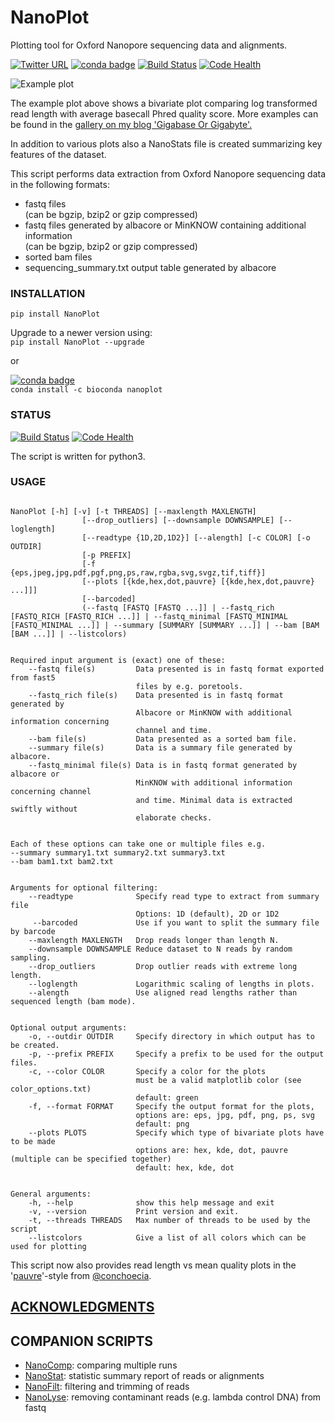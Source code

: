# NanoPlot
Plotting tool for Oxford Nanopore sequencing data and alignments.  

[![Twitter URL](https://img.shields.io/twitter/url/https/twitter.com/wouter_decoster.svg?style=social&label=Follow%20%40wouter_decoster)](https://twitter.com/wouter_decoster)
[![conda badge](https://anaconda.org/bioconda/nanoplot/badges/installer/conda.svg)](https://anaconda.org/bioconda/nanoplot)
[![Build Status](https://travis-ci.org/wdecoster/NanoPlot.svg?branch=master)](https://travis-ci.org/wdecoster/NanoPlot)
[![Code Health](https://landscape.io/github/wdecoster/NanoPlot/master/landscape.svg?style=flat)](https://landscape.io/github/wdecoster/NanoPlot/master)



![Example plot](https://github.com/wdecoster/NanoPlot/blob/master/examples/scaled_Log_Downsampled_LengthvsQualityScatterPlot_kde.png)

The example plot above shows a bivariate plot comparing log transformed read length with average basecall Phred quality score. More examples can be found in the [gallery on my blog 'Gigabase Or Gigabyte'.](https://gigabaseorgigabyte.wordpress.com/2017/06/01/example-gallery-of-nanoplot/)

In addition to various plots also a NanoStats file is created summarizing key features of the dataset.

This script performs data extraction from Oxford Nanopore sequencing data in the following formats:  
- fastq files  
(can be bgzip, bzip2 or gzip compressed)  
- fastq files generated by albacore or MinKNOW containing additional information  
(can be bgzip, bzip2 or gzip compressed)  
- sorted bam files  
- sequencing_summary.txt output table generated by albacore  

### INSTALLATION

`pip install NanoPlot`  

Upgrade to a newer version using:  
`pip install NanoPlot --upgrade`

or

[![conda badge](https://anaconda.org/bioconda/nanoplot/badges/installer/conda.svg)](https://anaconda.org/bioconda/nanoplot)   
`conda install -c bioconda nanoplot`

### STATUS
[![Build Status](https://travis-ci.org/wdecoster/NanoPlot.svg?branch=master)](https://travis-ci.org/wdecoster/NanoPlot)
[![Code Health](https://landscape.io/github/wdecoster/NanoPlot/master/landscape.svg?style=flat)](https://landscape.io/github/wdecoster/NanoPlot/master)


The script is written for python3.

### USAGE
```

NanoPlot [-h] [-v] [-t THREADS] [--maxlength MAXLENGTH]
                [--drop_outliers] [--downsample DOWNSAMPLE] [--loglength]
                [--readtype {1D,2D,1D2}] [--alength] [-c COLOR] [-o OUTDIR]
                [-p PREFIX]
                [-f {eps,jpeg,jpg,pdf,pgf,png,ps,raw,rgba,svg,svgz,tif,tiff}]
                [--plots [{kde,hex,dot,pauvre} [{kde,hex,dot,pauvre} ...]]]
                [--barcoded]
                (--fastq [FASTQ [FASTQ ...]] | --fastq_rich [FASTQ_RICH [FASTQ_RICH ...]] | --fastq_minimal [FASTQ_MINIMAL [FASTQ_MINIMAL ...]] | --summary [SUMMARY [SUMMARY ...]] | --bam [BAM [BAM ...]] | --listcolors)


Required input argument is (exact) one of these:
    --fastq file(s)         Data presented is in fastq format exported from fast5
                            files by e.g. poretools.
    --fastq_rich file(s)    Data presented is in fastq format generated by
                            Albacore or MinKNOW with additional information concerning
                            channel and time.
    --bam file(s)           Data presented as a sorted bam file.
    --summary file(s)       Data is a summary file generated by albacore.  
    --fastq_minimal file(s) Data is in fastq format generated by albacore or
                            MinKNOW with additional information concerning channel
                            and time. Minimal data is extracted swiftly without
                            elaborate checks.


Each of these options can take one or multiple files e.g.
--summary summary1.txt summary2.txt summary3.txt
--bam bam1.txt bam2.txt


Arguments for optional filtering:
    --readtype              Specify read type to extract from summary file
                            Options: 1D (default), 2D or 1D2
     --barcoded             Use if you want to split the summary file by barcode
    --maxlength MAXLENGTH   Drop reads longer than length N.
    --downsample DOWNSAMPLE Reduce dataset to N reads by random sampling.
    --drop_outliers         Drop outlier reads with extreme long length.
    --loglength             Logarithmic scaling of lengths in plots.
    --alength               Use aligned read lengths rather than sequenced length (bam mode).


Optional output arguments:
    -o, --outdir OUTDIR     Specify directory in which output has to be created.
    -p, --prefix PREFIX     Specify a prefix to be used for the output files.
    -c, --color COLOR       Specify a color for the plots
                            must be a valid matplotlib color (see color_options.txt)
                            default: green
    -f, --format FORMAT     Specify the output format for the plots,
                            options are: eps, jpg, pdf, png, ps, svg
                            default: png
    --plots PLOTS           Specify which type of bivariate plots have to be made
                            options are: hex, kde, dot, pauvre (multiple can be specified together)
                            default: hex, kde, dot


General arguments:
    -h, --help              show this help message and exit
    -v, --version           Print version and exit.
    -t, --threads THREADS   Max number of threads to be used by the script
    --listcolors            Give a list of all colors which can be used for plotting
```

This script now also provides read length vs mean quality plots in the '[pauvre](https://github.com/conchoecia/pauvre)'-style from [@conchoecia](https://github.com/conchoecia).

## [ACKNOWLEDGMENTS](https://github.com/wdecoster/NanoPlot/blob/master/ACKNOWLEDGMENTS.MD)


## COMPANION SCRIPTS
- [NanoComp](https://github.com/wdecoster/nanocomp): comparing multiple runs  
- [NanoStat](https://github.com/wdecoster/nanostat): statistic summary report of reads or alignments  
- [NanoFilt](https://github.com/wdecoster/nanofilt): filtering and trimming of reads  
- [NanoLyse](https://github.com/wdecoster/nanolyse): removing contaminant reads (e.g. lambda control DNA) from fastq
